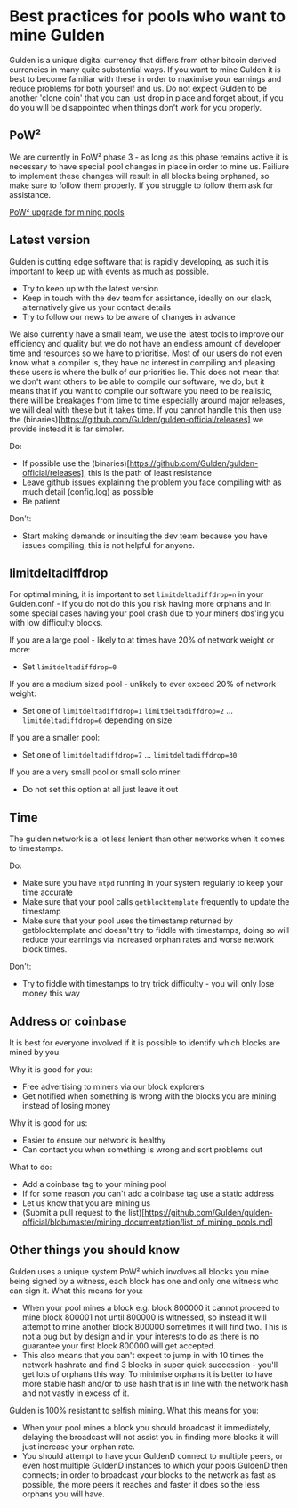 Best practices for pools who want to mine Gulden
========

Gulden is a unique digital currency that differs from other bitcoin derived currencies in many quite substantial ways. If you want to mine Gulden it is best to become familiar with these in order to maximise your earnings and reduce problems for both yourself and us.
Do not expect Gulden to be another 'clone coin' that you can just drop in place and forget about, if you do you will be disappointed when things don't work for you properly.

PoW²
--------

We are currently in PoW² phase 3 - as long as this phase remains active it is necessary to have special pool changes in place in order to mine us.
Failiure to implement these changes will result in all blocks being orphaned, so make sure to follow them properly.
If you struggle to follow them ask for assistance.

[PoW² upgrade for mining pools](./mining_documentation/ensuring_pow2_compatibility.md)

Latest version
--------

Gulden is cutting edge software that is rapidly developing, as such it is important to keep up with events as much as possible.
* Try to keep up with the latest version
* Keep in touch with the dev team for assistance, ideally on our slack, alternatively give us your contact details
* Try to follow our news to be aware of changes in advance

We also currently have a small team, we use the latest tools to improve our efficiency and quality but we do not have an endless amount of developer time and resources so we have to prioritise.
Most of our users do not even know what a compiler is, they have no interest in compiling and pleasing these users is where the bulk of our priorities lie.
This does not mean that we don't want others to be able to compile our software, we do, but it means that if you want to compile our software you need to be realistic, there will be breakages from time to time especially around major releases, we will deal with these but it takes time. If you cannot handle this then use the (binaries)[https://github.com/Gulden/gulden-official/releases] we provide instead it is far simpler. 

Do:
* If possible use the (binaries)[https://github.com/Gulden/gulden-official/releases], this is the path of least resistance
* Leave github issues explaining the problem you face compiling with as much detail (config.log) as possible
* Be patient

Don't:
* Start making demands or insulting the dev team because you have issues compiling, this is not helpful for anyone.

limitdeltadiffdrop
--------

For optimal mining, it is important to set `limitdeltadiffdrop=n` in your Gulden.conf - if you do not do this you risk having more orphans and in some special cases having your pool crash due to your miners dos'ing you with low difficulty blocks.

If you are a large pool - likely to at times have 20% of network weight or more:
* Set `limitdeltadiffdrop=0`

If you are a medium sized pool - unlikely to ever exceed 20% of network weight: 
* Set one of `limitdeltadiffdrop=1` `limitdeltadiffdrop=2` ... `limitdeltadiffdrop=6` depending on size

If you are a smaller pool:
* Set one of `limitdeltadiffdrop=7` ... `limitdeltadiffdrop=30`

If you are a very small pool or small solo miner:
* Do not set this option at all just leave it out

Time
-------

The gulden network is a lot less lenient than other networks when it comes to timestamps.

Do:
* Make sure you have `ntpd` running in your system regularly to keep your time accurate
* Make sure that your pool calls `getblocktemplate` frequently to update the timestamp
* Make sure that your pool uses the timestamp returned by getblocktemplate and doesn't try to fiddle with timestamps, doing so will reduce your earnings via increased orphan rates and worse network block times.

Don't:
* Try to fiddle with timestamps to try trick difficulty - you will only lose money this way

Address or coinbase
-------

It is best for everyone involved if it is possible to identify which blocks are mined by you.

Why it is good for you:
* Free advertising to miners via our block explorers
* Get notified when something is wrong with the blocks you are mining instead of losing money

Why it is good for us:
* Easier to ensure our network is healthy
* Can contact you when something is wrong and sort problems out

What to do:
* Add a coinbase tag to your mining pool
* If for some reason you can't add a coinbase tag use a static address
* Let us know that you are mining us
* (Submit a pull request to the list)[https://github.com/Gulden/gulden-official/blob/master/mining_documentation/list_of_mining_pools.md]


Other things you should know
--------

Gulden uses a unique system PoW² which involves all blocks you mine being signed by a witness, each block has one and only one witness who can sign it.
What this means for you:
* When your pool mines a block e.g. block 800000 it cannot proceed to mine block 800001 not until 800000 is witnessed, so instead it will attempt to mine another block 800000 sometimes it will find two. This is not a bug but by design and in your interests to do as there is no guarantee your first block 800000 will get accepted.
* This also means that you can't expect to jump in with 10 times the network hashrate and find 3 blocks in super quick succession - you'll get lots of orphans this way. To minimise orphans it is better to have more stable hash and/or to use hash that is in line with the network hash and not vastly in excess of it.

Gulden is 100% resistant to selfish mining.
What this means for you:
* When your pool mines a block you should broadcast it immediately, delaying the broadcast will not assist you in finding more blocks it will just increase your orphan rate.
* You should attempt to have your GuldenD connect to multiple peers, or even host multiple GuldenD instances to which your pools GuldenD then connects; in order to broadcast your blocks to the network as fast as possible, the more peers it reaches and faster it does so the less orphans you will have.
